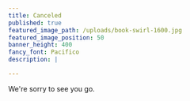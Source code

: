 ```yaml
---
title: Canceled
published: true
featured_image_path: /uploads/book-swirl-1600.jpg
featured_image_position: 50
banner_height: 400
fancy_font: Pacifico
description: |

---
```


We're sorry to see you go.
